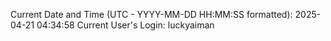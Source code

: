 Current Date and Time (UTC - YYYY-MM-DD HH:MM:SS formatted): 2025-04-21 04:34:58
Current User's Login: luckyaiman
